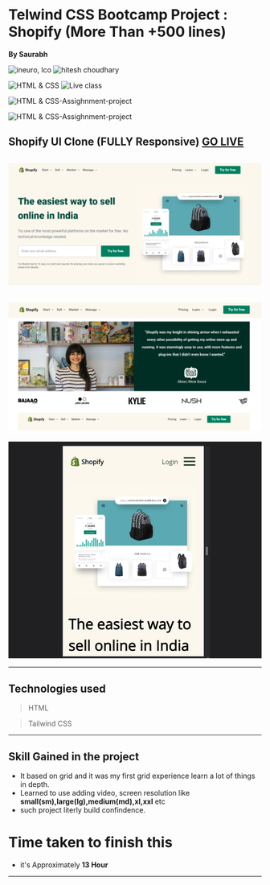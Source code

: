 
# Telwind CSS Bootcamp Project : Shopify (More Than +500 lines)
**By  Saurabh**

![ineuro, lco](https://img.shields.io/badge/iNeuron-LCO-green)
![hitesh choudhary](https://img.shields.io/badge/Hitesh--Choudhary-Full--stack--JS--bootcamp-red)

![HTML & CSS](https://img.shields.io/badge/HTML-CSS-orange)
![Live class](https://img.shields.io/badge/LIVE--CLASS-PROJECT--2-lightgrey)

![HTML & CSS-Assighnment-project](https://img.shields.io/badge/HTML--TailwindCSS-Shopify--Clone-orange)

![HTML & CSS-Assighnment-project](https://img.shields.io/badge/Responsive-Ineuron--Assignment-blue)

## Shopify UI Clone (FULLY Responsive) [GO LIVE]()

![website](./Assets/Scrrenshot.png)
---
![website](./Assets/Screenshot%202022-08-24%20084927.png)
---
![website](./Assets/Screenshot%202022-08-31%20182034.png)



---
## Technologies used

> HTML

> Tailwind CSS  
---
## **Skill Gained in the project**
- It based on grid and it was my first grid experience learn a lot of things in depth.
- Learned to use adding video, screen resolution like **small(sm),large(lg),medium(md),xl,xxl** etc
- such project literly build confindence.

# Time taken to finish this
- it's Approximately **13 Hour** 
---





